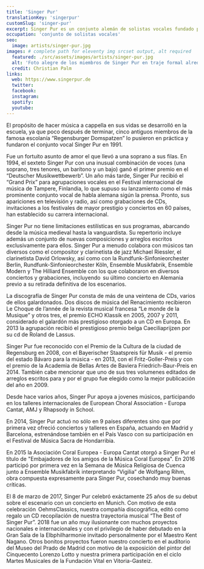 ```yaml
---
title: 'Singer Pur'
translationKey: 'singerpur'
customSlug: 'singer-pur'
excerpt: Singer Pur es un conjunto alemán de solistas vocales fundado por cinco antiguos Regensburger Domspatzen. Está formado por cinco hombres y una mujer.
occupation: 'conjunto de solistas vocales'
seo:
  image: artists/singer-pur.jpg
images: # complete path for eleventy img srcset output, alt required
  featured: ./src/assets/images/artists/singer-pur.jpg
  alt: 'Foto alegre de los miembros de Singer Pur en traje formal alrededor de la soprano en un vestido rojo'
  credit: Christian Palm
links:
  web: https://www.singerpur.de
  twitter:
  facebook:
  instagram:
  spotify:
  youtube:
---
```


El propósito de hacer música a cappella en sus vidas se desarrolló en la escuela, ya que poco después de terminar, cinco antiguos miembros de la famosa escolanía “Regensburger Domspatzen” lo pusieron en práctica y fundaron el conjunto vocal Singer Pur en 1991.

Fue un fortuito asunto de amor el que llevó a una soprano a sus filas. En 1994, el sexteto Singer Pur con una inusual combinación de voces (una soprano, tres tenores, un barítono y un bajo) ganó el primer premio en el “Deutscher Musikwettbewerb”. Un año más tarde, Singer Pur recibió el “Grand Prix” para agrupaciones vocales en el Festival internacional de música de Tampere, Finlandia, lo que supuso su lanzamiento como el más prominente conjunto vocal de habla alemana sigún la prensa. Pronto, sus apariciones en televisión y radio, así como grabaciones de CDs, invitaciones a los festivales de mayor prestigio y conciertos en 60 países, han establecido su carrera internacional.

Singer Pur no tiene limitaciones estilísticas en sus programas, abarcando desde la música medieval hasta la vanguardista. Su repertorio incluye además un conjunto de nuevas composiciones y arreglos escritos exclusivamente para ellos. Singer Pur a menudo colabora con músicos tan diversos como el compositor y clarinetista de jazz Michael Riessler, el clarinetista David Orlowsky, así como con la Rundfunk-Sinfonieorchester Berlin, Rundfunk-Sinfonieorchester Köln, Ensemble Musikfabrik, Ensemble Modern y The Hilliard Ensemble con los que colaboraron en diversos conciertos y grabaciones, incluyendo  su último concierto en Alemania previo a su retirada definitiva de los escenarios.

La discografía de Singer Pur consta de más de una veintena de CDs, varios de ellos galardonados. Dos discos de música del Renacimiento recibieron Le Choque de l’année de la revista musical francesa “Le monde de la Musique” y otros tres, el premio ECHO Klassik en 2005, 2007 y 2011, considerado el galardón más prestigioso otorgado a un CD en Europa. En 2013 la agrupación recibió el prestigioso premio belga Caeciliaprijzen por su cd de Roland de Lassus.

Singer Pur fue reconocido con el Premio de la Cultura de la ciudad de Regensburg en 2008, con el Bayerischer Staatspreis für Musik - el premio del estado Bávaro para la música - en 2013, con el Fritz-Goller-Preis y con el premio de la Academia de Bellas Artes de Baviera Friedrich-Baur-Preis en 2014.
También cabe mencionar que uno de sus tres volumenes editados de arreglos escritos para y por el grupo fue elegido como la mejor publicación del año en 2009.

Desde hace varios años, Singer Pur apoya a jovenes músicos, participando en los talleres internacionales de European Choral Association - Europa Cantat, AMJ y Rhapsody in School.

En 2014, Singer Pur actuó no sólo en 9 países diferentes sino que por primera vez ofreció conciertos y talleres en España, actuando en Madrid y Barcelona, estrenándose también en el País Vasco con su participación en el Festival de Música Sacra de Hondarribia.

En 2015 la Asociación Coral Europea - Europa Cantat otorgó a Singer Pur el título de "Embajadores de los amigos de la Música Coral Europea".
En 2016 participó por primera vez en la Semana de Música Religiosa de Cuenca junto a Ensemble Musikfabrik interpretando “Vigilia” de Wolfgang Rihm, obra compuesta expresamente para Singer Pur, cosechando muy buenas críticas.

El 8 de marzo de 2017, Singer Pur celebró exáctamente 25 años de su debut sobre el escenario con un concierto en Munich. Con motivo de esta celebración  OehmsClassics, nuestra compañía discográfica, editó como regalo un CD recopilación de nuestra trayectoria musical “The Best of Singer Pur”.
2018 fue un año muy ilusionante con muchos proyectos nacionales e internacionales y con el privilegio de haber debutado en la Gran Sala de la Elbphilharmonie invitado personalmente por el Maestro Kent Nagano. Otros bonitos proyectos fueron nuestro concierto en el auditorio del Museo del Prado de Madrid con motivo de la exposición del pintor del Cinquecento Lorenzo Lotto y nuestra primera participación en el ciclo Martes Musicales de la Fundación Vital en Vitoria-Gasteiz.
